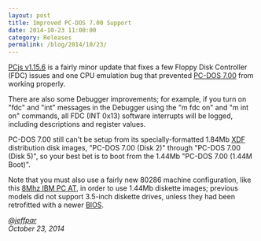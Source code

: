 ```yaml
---
layout: post
title: Improved PC-DOS 7.00 Support
date: 2014-10-23 11:00:00
category: Releases
permalink: /blog/2014/10/23/
---
```


[PCjs v1.15.6](https://github.com/jeffpar/pcjs/releases/tag/v1.15.6) is a fairly minor update that fixes a few
Floppy Disk Controller (FDC) issues and one CPU emulation bug that prevented [PC-DOS 7.00](/disks/pc/dos/ibm/7.00/)
from working properly.

There are also some Debugger improvements; for example, if you turn on "fdc" and "int" messages in the
Debugger using the "m fdc on" and "m int on" commands, all FDC (INT 0x13) software interrupts will be logged,
including descriptions and register values.

PC-DOS 7.00 still can't be setup from its specially-formatted 1.84Mb
[XDF](http://www.os2museum.com/wp/the-xdf-diskette-format/) distribution disk images, "PC-DOS 7.00 (Disk 2)"
through "PC-DOS 7.00 (Disk 5)", so your best bet is to boot from the 1.44Mb "PC-DOS 7.00 (1.44M Boot)".

Note that you must also use a fairly new 80286 machine configuration, like this
[8Mhz IBM PC AT](/devices/pc/machine/5170/ega/1152kb/rev3/debugger/),
in order to use 1.44Mb diskette images; previous models did not support 3.5-inch diskette drives, unless they had been
retrofitted with a newer [BIOS](/devices/pc/rom/5170/).

*[@jeffpar](http://twitter.com/jeffpar)*  
*October 23, 2014*
